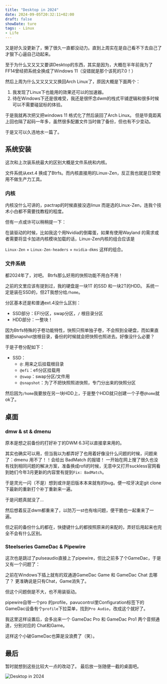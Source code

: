 ```yaml
---
title: "Desktop in 2024"
date: 2024-09-05T20:32:11+02:00
draft: false
showDate: ture
tags: - Linux
- Life
---
```

又是好久没更新了，懒了很久一直都没动力。直到上周实在是自己看不下去自己了才狠下心逼自己动起来。

至于为什么又又又又要讲Desktop的东西，其实是因为，大概在半年前我为了FF14曾经把系统全换成了Windows 11（没错就是那个该死的7.0！）

然后上周为什么又又又又又换回Arch Linux了，原因大概是下面两个：

 1. 我发现了Linux下也能用的效果还可以的加速器。
 2. 待在Windows下还是很难受，我还是很怀念dwm的栈式平铺逻辑和很多时候可以不需要碰鼠标的体验。

于是我就再次把又把windows 11 格式化了然后装回了Arch Linux。
但是毕竟距离上回也隔了起码一年多，虽然很多配置文件当时做了备份，但也有不少变动。

于是又可以久违地水一篇了。

## 系统安装

这次和上次装系统最大的区别大概是文件系统和内核。

文件系统从ext.4 换成了Btrfs。而内核直接用的Linux-Zen，反正我也就是日常使用不做生产力工具。

### 内核

内核没什么可讲的，pactrap的时候直接没选linux 而是选的Linux-Zen，连我个技术小白都不需要找教程的程度。

但有一点或许可以稍稍提一下：

在装驱动的时候，比如我这个用Nvidia的倒霉蛋，如果有使用Wayland 的需求或者需要将显卡加进内核模块加载的话，Linux-Zen内核的组合应该是

`Linux-Zen` + `Linux-Zen-headers` + `nvidia-dkms` 这样的组合。

### 文件系统

都2024年了，对吧。
Btrfs那么好用的快照功能不用白不用！

之前的文里应该有提到过，我的硬盘是一块1T 的SSD 和一块2T的HDD。
系统一定是装在SSD的，但2T我想分给`/home`。

分区基本还是和普通ext.4没什么区别：

- SSD部分：EFI分区，swap分区，` / ` 根目录分区
- HDD部分：一整块！

因为Btrfs特殊的子卷功能特性，快照只照单独子卷，不会照到全硬盘，而如果直接把snapshot放根目录，备份的时候就会把快照也照进去。好像没什么必要？

于是子卷分配如下：

- SSD：
  - ` @ `: 用来之后挂载根目录
  - `@efi`：efi分区挂载用
  - `@swap`：swap分区/文件用
  - `@snapshot`：为了不把快照照进快照，专门分出来的快照分区

然后因为`/home`我要放在另一块HDD上，于是整个HDD就只创建一个子卷`@home`就ok了。


## 桌面

### dmw & st & dmenu 

原本是想之前备份的打好补丁的DWM 6.3可以直接拿来用的。

其实也确实可以用，但当我以为都弄好了也用着好像没什么问题的时候，问题来了：dmenu 用不了！！会给出 BadMatch 的报错！
一开始在网上搜了很久也没有找到相同问题的解决方案，准备换成rofi的时候，无意中又打开suckless官网看到她们今年3月更新的内容里有提到`Fix: BadMatch`。

于是灵光一闪（不是）想到或许是旧版本本来就有的bug。便一咬牙决定git clone 下最新的重新打个补丁重新来一遍。

于是问题真就没了...

然后想着反正dwm都重来了，以防万一st也有啥问题，便干脆也一起重来了一遍。

但之前的备份什么的都在，快捷键什么的都按照原来的来配的，弄好后用起来也完全不会有什么区别。

### Steelseries GameDac & Pipewire

这次也是跳过了pulseaudio直接上了pipewire，但比之前多了个GameDac，于是又有一个问题了：

之前在Windows下插上就有的双通道GameDac Game 和 GameDac Chat 去哪了？
更准确说是只有Chat，Game消失了。

但这个问题倒是不大，也不用装驱动。

pipewire自带一个pro 的profile，pavucontrol里Configuration标签下的GameDac设备有个`profile`下拉菜单，找到`Pro Audio`，改成这个就好了。

我这里这样设置后，会多出来一个 GameDac Pro 和 GameDac Pro1 两个音频通道，分别对应的 Chat和Game。

这样这个小破GameDac也算是没浪费了（笑）。

## 最后

暂时就想到这些比较大一点的改动了。
最后放一张随便一截的桌面吧。

![Desktop in 2024](/img/desktop.png)






